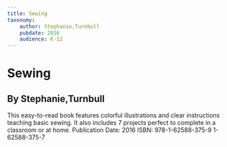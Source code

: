 ```yaml
---
title: Sewing
taxonomy:
	author: Stephanie,Turnbull
	pubdate: 2016
	audience: K-12
---
```

# Sewing
## By Stephanie,Turnbull

This easy-to-read book features colorful illustrations and clear instructions teaching basic sewing. It also includes 7 projects perfect to complete in a classroom or at home.
Publication Date: 2016
ISBN: 978-1-62588-375-9 1-62588-375-7